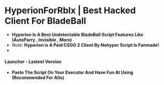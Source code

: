# HyperionForRblx | Best Hacked Client For BladeBall
- **Hyperion Is A Best Undetectable BladeBall Script Features Like (AutoParry , Invisible , More)**
- Note: **Hyperion is A Paid CSGO 2 Client By Nohyper Script Is Fanmade!**
- 
#### Launcher - Lastest Version
- **Paste The Script On Your Executor And Have Fun At Using (Recommended For Alts)**
```lua
```



